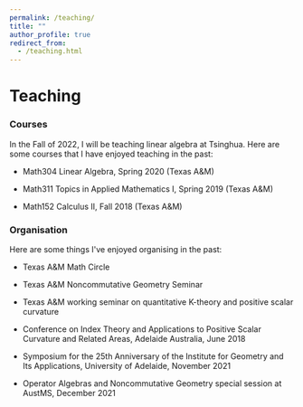 ```yaml
---
permalink: /teaching/
title: ""
author_profile: true
redirect_from: 
  - /teaching.html
---
```

  
  
# Teaching  

### Courses

In the Fall of 2022, I will be teaching linear algebra at Tsinghua. Here are some courses that I have enjoyed teaching in the past:

* Math304 Linear Algebra, Spring 2020 (Texas A&M)

* Math311 Topics in Applied Mathematics I, Spring 2019 (Texas A&M)

* Math152 Calculus II, Fall 2018 (Texas A&M)



### Organisation

Here are some things I've enjoyed organising in the past:  

* Texas A&M Math Circle

* Texas A&M Noncommutative Geometry Seminar

* Texas A&M working seminar on quantitative K-theory and positive scalar curvature

* Conference on Index Theory and Applications to Positive Scalar Curvature and Related Areas, Adelaide Australia, June 2018

* Symposium for the 25th Anniversary of the Institute for Geometry and Its Applications, University of Adelaide, November 2021

* Operator Algebras and Noncommutative Geometry special session at AustMS, December 2021